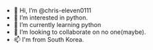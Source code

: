 - 👋 Hi, I’m @chris-eleven0111
- 👀 I’m interested in python.
- 🌱 I’m currently learning python
- 💞️ I’m looking to collaborate on no one(maybe).
- 📫 I'm from South Korea.

<!---
chris-eleven0111/chris-eleven0111 is a ✨ special ✨ repository because its `README.md` (this file) appears on your GitHub profile.
You can click the Preview link to take a look at your changes.
--->
